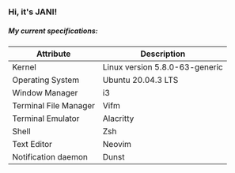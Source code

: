 ### Hi, it's JANI!

##### My current specifications:

| Attribute             | Description                    |
| --------------------- | ------------------------------ |
| Kernel                | Linux version 5.8.0-63-generic |
| Operating System      | Ubuntu 20.04.3 LTS             |
| Window Manager        | i3                             |
| Terminal File Manager | Vifm                           |
| Terminal Emulator     | Alacritty                      |
| Shell                 | Zsh                            |
| Text Editor           | Neovim                         |
| Notification daemon   | Dunst                          |

<!--
**hollerjanos/hollerjanos** is a ✨ _special_ ✨ repository because its `README.md` (this file) appears on your GitHub profile.

Here are some ideas to get you started:

- 🔭 I’m currently working on ...
- 🌱 I’m currently learning ...
- 👯 I’m looking to collaborate on ...
- 🤔 I’m looking for help with ...
- 💬 Ask me about ...
- 📫 How to reach me: ...
- 😄 Pronouns: ...
- ⚡ Fun fact: ...
-->
